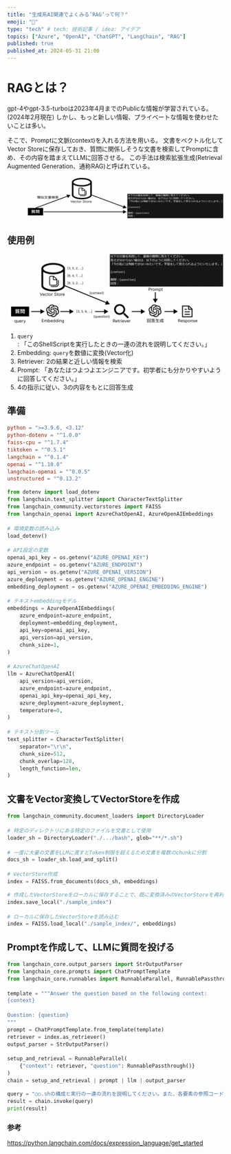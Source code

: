 ```yaml
---
title: "生成系AI関連でよくみる’RAG’って何？"
emoji: "💭"
type: "tech" # tech: 技術記事 / idea: アイデア
topics: ["Azure", "OpenAI", "ChatGPT", "LangChain", "RAG"]
published: true
published_at: 2024-05-31 21:00
---
```

# RAGとは？

gpt-4やgpt-3.5-turboは2023年4月までのPublicな情報が学習されている。(2024年2月現在) しかし、もっと新しい情報、プライベートな情報を使わせたいことは多い。

そこで、Promptに文脈(context)を入れる方法を用いる。 文書をベクトル化してVector Storeに保存しておき、質問に関係しそうな文書を検索してPromptに含め、その内容を踏まえてLLMに回答させる。 この手法は検索拡張生成(Retrieval Augmented Generation、通称RAG)と呼ばれている。

![](/images/b87f8b1cd1edef/image.png)

## 使用例

![](/images/b87f8b1cd1edef/image(1).png)

1. `query`: 「このShellScriptを実行したときの一連の流れを説明してください。」
2. Embedding: `query`を数値に変換(Vector化)
3. Retriever: 2の結果と近しい情報を検索
4. Prompt: 「あなたはつよつよエンジニアです。初学者にも分かりやすいように回答してください。」
5. 4の指示に従い、3の内容をもとに回答生成

## 準備

```toml
python = ">=3.9.6, <3.12"
python-dotenv = "^1.0.0"
faiss-cpu = "^1.7.4"
tiktoken = "^0.5.1"
langchain = "^0.1.4"
openai = "^1.10.0"
langchain-openai = "^0.0.5"
unstructured = "^0.13.2"
```

```python
from dotenv import load_dotenv
from langchain.text_splitter import CharacterTextSplitter
from langchain_community.vectorstores import FAISS
from langchain_openai import AzureChatOpenAI, AzureOpenAIEmbeddings

# 環境変数の読み込み
load_dotenv()

# API設定の変数
openai_api_key = os.getenv("AZURE_OPENAI_KEY")
azure_endpoint = os.getenv("AZURE_ENDPOINT")
api_version = os.getenv("AZURE_OPENAI_VERSION")
azure_deployment = os.getenv("AZURE_OPENAI_ENGINE")
embedding_deployment = os.getenv("AZURE_OPENAI_EMBEDDING_ENGINE")

# テキストembeddingモデル
embeddings = AzureOpenAIEmbeddings(
    azure_endpoint=azure_endpoint,
    deployment=embedding_deployment,
    api_key=openai_api_key,
    api_version=api_version,
    chunk_size=1,
)

# AzureChatOpenAI
llm = AzureChatOpenAI(
    api_version=api_version,
    azure_endpoint=azure_endpoint,
    openai_api_key=openai_api_key,
    azure_deployment=azure_deployment,
    temperature=0,
)

# テキスト分割ツール
text_splitter = CharacterTextSplitter(
    separator="\r\n",
    chunk_size=512,
    chunk_overlap=128,
    length_function=len,
)

```

## 文書をVector変換してVectorStoreを作成

```python
from langchain_community.document_loaders import DirectoryLoader

# 特定のディレクトリにある特定のファイルを文書として使用
loader_sh = DirectoryLoader("./.../bash", glob="**/*.sh")

# 一度に大量の文書をLLMに渡すとToken制限を超えるため文書を複数のchunkに分割
docs_sh = loader_sh.load_and_split()

# VectorStore作成
index = FAISS.from_documents(docs_sh, embeddings)
```

```python
# 作成したVectorStoreをローカルに保存することで、既に変換済みのVectorStoreを再利用できる
index.save_local("./sample_index")

# ローカルに保存したVectorStoreを読み込む
index = FAISS.load_local("./sample_index/", embeddings)
```

## Promptを作成して、LLMに質問を投げる

```python
from langchain_core.output_parsers import StrOutputParser
from langchain_core.prompts import ChatPromptTemplate
from langchain_core.runnables import RunnableParallel, RunnablePassthrough

template = """Answer the question based on the following context:
{context}

Question: {question}
"""
prompt = ChatPromptTemplate.from_template(template)
retriever = index.as_retriever()
output_parser = StrOutputParser()

setup_and_retrieval = RunnableParallel(
    {"context": retriever, "question": RunnablePassthrough()}
)
chain = setup_and_retrieval | prompt | llm | output_parser
```

```python
query = "○○.shの構成と実行の一連の流れを説明してください。また、各要素の参照コードも教えてください。"
result = chain.invoke(query)
print(result)
```

### 参考

<https://python.langchain.com/docs/expression_language/get_started>
